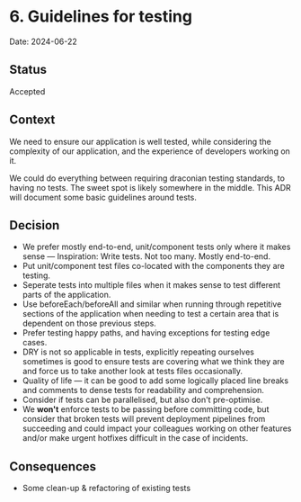 # 6. Guidelines for testing

Date: 2024-06-22

## Status

Accepted

## Context

We need to ensure our application is well tested, while considering the complexity of our application, and the experience of developers working on it.

We could do everything between requiring draconian testing standards, to having no tests. The sweet spot is likely somewhere in the middle. This ADR will document some basic guidelines around tests.

## Decision

- We prefer mostly end-to-end, unit/component tests only where it makes sense — Inspiration: Write tests. Not too many. Mostly end-to-end.
- Put unit/component test files co-located with the components they are testing.
- Seperate tests into multiple files when it makes sense to test different parts of the application.
- Use beforeEach/beforeAll and similar when running through repetitive sections of the application when needing to test a certain area that is dependent on those previous steps.
- Prefer testing happy paths, and having exceptions for testing edge cases.
- DRY is not so applicable in tests, explicitly repeating ourselves sometimes is good to ensure tests are covering what we think they are and force us to take another look at tests files occasionally.
- Quality of life — it can be good to add some logically placed line breaks and comments to dense tests for readability and comprehension.
- Consider if tests can be parallelised, but also don't pre-optimise.
- We **won't** enforce tests to be passing before committing code, but consider that broken tests will prevent deployment pipelines from succeeding and could impact your colleagues working on other features and/or make urgent hotfixes difficult in the case of incidents.

## Consequences

- Some clean-up & refactoring of existing tests
